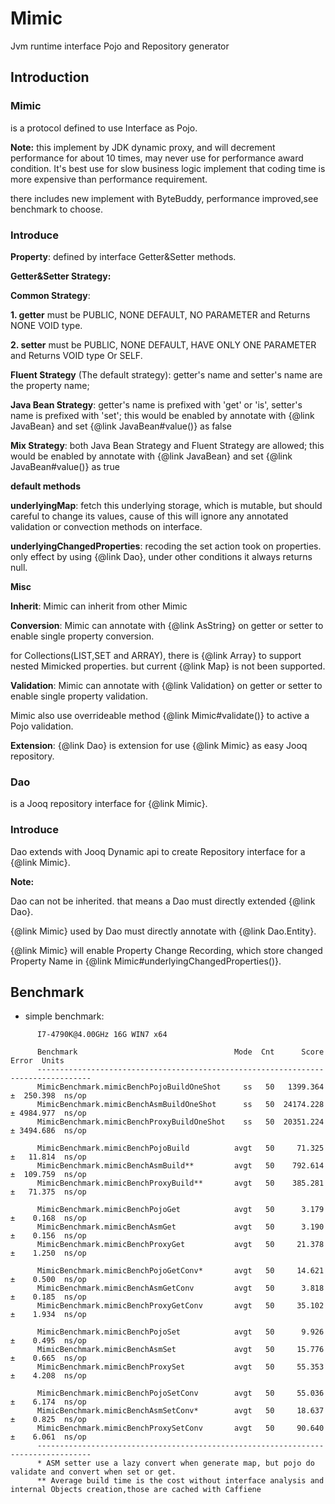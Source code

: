 # Mimic

Jvm runtime interface Pojo and Repository generator

## Introduction

### Mimic

 <p>  is a protocol defined to use Interface as Pojo.
 <p> <b>Note:</b> this implement by JDK dynamic proxy, and will decrement performance for about 10 times, may never use for performance award condition.
 It's best use for slow business logic implement that coding time is more expensive than performance requirement.
 <p> there includes new implement with ByteBuddy, performance improved,see benchmark to choose.

 <p> <h3>Introduce</h3>
 <p> <b>Property</b>: defined by interface Getter&Setter methods.
 <p> <b>Getter&Setter Strategy:</b>
 <p> <b>Common Strategy</b>:
 <p> <b>1. getter</b> must be PUBLIC, NONE DEFAULT, NO PARAMETER and Returns NONE VOID type.
 <p> <b>2. setter</b> must be PUBLIC, NONE DEFAULT, HAVE ONLY ONE PARAMETER and Returns VOID type Or SELF.
 <p> <b>Fluent Strategy</b> (The default strategy): getter's name and setter's name are the property name;
 <p> <b>Java Bean Strategy</b>: getter's name is prefixed with 'get' or 'is', setter's name is prefixed with 'set';
 this would be enabled by annotate with {@link JavaBean} and set {@link JavaBean#value()} as false
 <p> <b>Mix Strategy</b>: both Java Bean Strategy and Fluent Strategy are allowed;
 this would be enabled by annotate with {@link JavaBean} and set {@link JavaBean#value()} as true
 <p> <b>default methods</b>
 <p> <b>underlyingMap</b>: fetch this underlying storage, which is mutable, but should careful to change its values,
 cause of this will ignore any annotated validation or convection methods on interface.
 <p><b>underlyingChangedProperties</b>: recoding the set action took on  properties. only effect by using {@link Dao},
 under other conditions it always returns null.
 <p><b>Misc</b></p>
 <p><b>Inherit</b>: Mimic can inherit from other Mimic </p>
 <p><b>Conversion</b>: Mimic can annotate with {@link AsString} on getter or setter to enable single property conversion.
 <p> for Collections(LIST,SET and ARRAY), there is {@link Array} to support nested Mimicked properties. but current {@link Map} is not been supported.
 <p><b>Validation</b>: Mimic can annotate with {@link Validation} on getter or setter to enable single property validation.
 <p> Mimic also use overrideable method {@link Mimic#validate()} to active a Pojo validation.</p>
 <p><b>Extension</b>: {@link Dao} is extension for use {@link Mimic} as easy Jooq repository.</p>

### Dao

<p> is a Jooq repository interface for {@link Mimic}.
<p> <h3>Introduce</h3>
<p> Dao extends with Jooq Dynamic api to create Repository interface for a {@link Mimic}.
<p> <b>Note:</b>
<p>  Dao can not be inherited. that means a Dao must directly extended {@link Dao}.
<p>  {@link Mimic} used by Dao must directly annotate with {@link Dao.Entity}.
<p>  {@link Mimic} will enable Property Change Recording, which store changed Property Name in {@link Mimic#underlyingChangedProperties()}.

## Benchmark

+ simple benchmark:

```
      I7-4790K@4.00GHz 16G WIN7 x64

      Benchmark                                   Mode  Cnt      Score      Error  Units
      ----------------------------------------------------------------------------------
      MimicBenchmark.mimicBenchPojoBuildOneShot     ss   50   1399.364 ±  250.398  ns/op
      MimicBenchmark.mimicBenchAsmBuildOneShot      ss   50  24174.228 ± 4984.977  ns/op
      MimicBenchmark.mimicBenchProxyBuildOneShot    ss   50  20351.224 ± 3494.686  ns/op
      
      MimicBenchmark.mimicBenchPojoBuild          avgt   50     71.325 ±   11.814  ns/op
      MimicBenchmark.mimicBenchAsmBuild**         avgt   50    792.614 ±  109.759  ns/op
      MimicBenchmark.mimicBenchProxyBuild**       avgt   50    385.281 ±   71.375  ns/op
      
      MimicBenchmark.mimicBenchPojoGet            avgt   50      3.179 ±    0.168  ns/op
      MimicBenchmark.mimicBenchAsmGet             avgt   50      3.190 ±    0.156  ns/op
      MimicBenchmark.mimicBenchProxyGet           avgt   50     21.378 ±    1.250  ns/op
      
      MimicBenchmark.mimicBenchPojoGetConv*       avgt   50     14.621 ±    0.500  ns/op
      MimicBenchmark.mimicBenchAsmGetConv         avgt   50      3.818 ±    0.185  ns/op
      MimicBenchmark.mimicBenchProxyGetConv       avgt   50     35.102 ±    1.934  ns/op
      
      MimicBenchmark.mimicBenchPojoSet            avgt   50      9.926 ±    0.495  ns/op
      MimicBenchmark.mimicBenchAsmSet             avgt   50     15.776 ±    0.665  ns/op
      MimicBenchmark.mimicBenchProxySet           avgt   50     55.353 ±    4.208  ns/op
      
      MimicBenchmark.mimicBenchPojoSetConv        avgt   50     55.036 ±    6.174  ns/op
      MimicBenchmark.mimicBenchAsmSetConv*        avgt   50     18.637 ±    0.825  ns/op
      MimicBenchmark.mimicBenchProxySetConv       avgt   50     90.640 ±    6.061  ns/op
      ----------------------------------------------------------------------------------
      * ASM setter use a lazy convert when generate map, but pojo do validate and convert when set or get.
      ** Average build time is the cost without interface analysis and internal Objects creation,those are cached with Caffiene

```